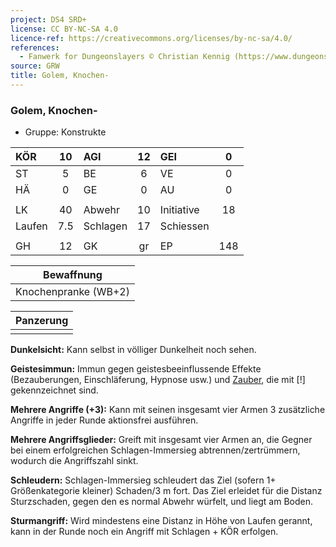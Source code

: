 ```yaml
---
project: DS4 SRD+
license: CC BY-NC-SA 4.0
licence-ref: https://creativecommons.org/licenses/by-nc-sa/4.0/
references: 
  - Fanwerk for Dungeonslayers © Christian Kennig (https://www.dungeonslayers.net/)
source: GRW
title: Golem, Knochen-
---
```


### Golem, Knochen-

- Gruppe: Konstrukte

| KÖR    | 10  | AGI      | 12  | GEI        |  0  |
| :----- | :-: | :------- | :-: | :--------- | :-: |
| ST     |  5  | BE       |  6  | VE         |  0  |
| HÄ     |  0  | GE       |  0  | AU         |  0  |
|        |     |          |     |            |     |
| LK     | 40  | Abwehr   | 10  | Initiative | 18  |
| Laufen | 7.5 | Schlagen | 17  | Schiessen  |     |
|        |     |          |     |            |     |
| GH     | 12  | GK       | gr  | EP         | 148 |

|      Bewaffnung      |
| :------------------: |
| Knochenpranke (WB+2) |

| Panzerung |
| :-------: |
|           |

**Dunkelsicht:** Kann selbst in völliger Dunkelheit noch sehen.

**Geistesimmun:** Immun gegen geistesbeeinflussende Effekte (Bezauberungen, Einschläferung, Hypnose usw.) und [Zauber](../../fanwerk/zauber/zauber.md), die mit [!] gekennzeichnet sind.

**Mehrere Angriffe (+3):** Kann mit seinen insgesamt vier Armen 3 zusätzliche Angriffe in jeder Runde aktionsfrei ausführen.

**Mehrere Angriffsglieder:** Greift mit insgesamt vier Armen an, die Gegner bei einem erfolgreichen Schlagen-Immersieg abtrennen/zertrümmern, wodurch die Angriffszahl sinkt.

**Schleudern:** Schlagen-Immersieg schleudert das Ziel (sofern 1+ Größenkategorie kleiner) Schaden/3 m fort. Das Ziel erleidet für die Distanz Sturzschaden, gegen den es normal Abwehr würfelt, und liegt am Boden.

**Sturmangriff:** Wird mindestens eine Distanz in Höhe von Laufen gerannt, kann in der Runde noch ein Angriff mit Schlagen + KÖR erfolgen.

